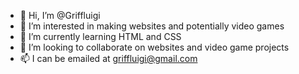 - 👋 Hi, I’m @Griffluigi
- 👀 I’m interested in making websites and potentially video games
- 🌱 I’m currently learning HTML and CSS
- 💞️ I’m looking to collaborate on websites and video game projects
- 📫 I can be emailed at griffluigi@gmail.com

<!---
Griffluigi/Griffluigi is a ✨ special ✨ repository because its `README.md` (this file) appears on your GitHub profile.
You can click the Preview link to take a look at your changes.
--->
